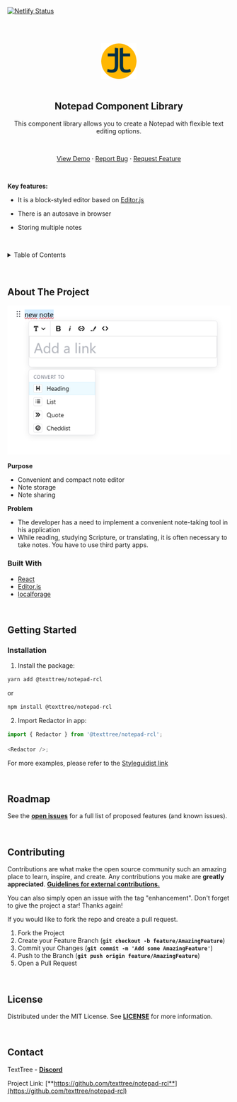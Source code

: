 [![Netlify Status](https://api.netlify.com/api/v1/badges/d3ee2f25-c988-459b-aca3-e191544512c9/deploy-status)](https://app.netlify.com/sites/notepad-rcl/deploys)

<br/>
<br/>
<br/>
<div align="center">
  <a href="https://github.com/texttree/template-rcl">
    <img src="images/logo.png" alt="Logo" width="80" height="80">
  </a>
<br/>
<br/>

<h2>Notepad Component Library</h2>

  <p>
    This component library allows you to create a Notepad with flexible text editing options.</p>

  <br/>

<a href="https://notepad-rcl.netlify.app/">View Demo</a>
·
<a href="https://github.com/texttree/notepad-rcl/issues">Report Bug</a>
·
<a href="https://github.com/texttree/notepad-rcl/issues">Request Feature</a>

</div>
  <br/>

**Key features:**
<br/>

- It is a block-styled editor based on [Editor.js](https://editorjs.io/)
- There is an autosave in browser
- Storing multiple notes

  <br/>

<details>
  <summary>Table of Contents</summary>
  <ol>
    <li>
      <a href="#about-the-project">About The Project</a>
      <ul>
        <li><a href="#built-with">Built With</a></li>
      </ul>
    </li>
    <li>
      <a href="#getting-started">Getting Started</a>
      <ul>
        <li><a href="#prerequisites">Prerequisites</a></li>
        <li><a href="#installation">Installation</a></li>
      </ul>
    </li>
    <li><a href="#usage">Usage</a></li>
    <li><a href="#roadmap">Roadmap</a></li>
    <li><a href="#contributing">Contributing</a></li>
    <li><a href="#license">License</a></li>
    <li><a href="#contact">Contact</a></li>
    <li><a href="#acknowledgments">Acknowledgments</a></li>
  </ol>
</details>

<br/>
<br/>

## About The Project

<a href="https://github.com/texttree/notepad-rcl">
    <img src="images/editorjs-screenshot.png" >
  </a>

**Purpose**

- Convenient and compact note editor
- Note storage
- Note sharing
  <br/>

**Problem**

- The developer has a need to implement a convenient note-taking tool in his application
- While reading, studying Scripture, or translating, it is often necessary to take notes. You have to use third party apps.
  <br/>

### Built With

- [React](https://reactjs.org/)
- [Editor.js](https://editorjs.io/)
- [localforage](https://localforage.github.io/localForage/)

<br/>

## Getting Started

### Installation

1. Install the package:

```sh
yarn add @texttree/notepad-rcl
```

or

```sh
npm install @texttree/notepad-rcl
```

2. Import Redactor in app:

```js
import { Redactor } from '@texttree/notepad-rcl';

<Redactor />;
```

For more examples, please refer to the [Styleguidist link](https://notepad-rcl.netlify.app/)

<br/>

## Roadmap

See the [**open issues**](https://github.com/texttree/notepad-rcl/issues) for a full list of proposed features (and known issues).

<br/>

## Contributing

Contributions are what make the open source community such an amazing place to learn, inspire, and create. Any contributions you make are **greatly appreciated**. [**Guidelines for external contributions.**](https://forum.door43.org)

You can also simply open an issue with the tag "enhancement".
Don't forget to give the project a star! Thanks again!

If you would like to fork the repo and create a pull request.

1. Fork the Project
2. Create your Feature Branch (**`git checkout -b feature/AmazingFeature`**)
3. Commit your Changes (**`git commit -m 'Add some AmazingFeature'`**)
4. Push to the Branch (**`git push origin feature/AmazingFeature`**)
5. Open a Pull Request

<br/>

## License

Distributed under the MIT License. See [**LICENSE**](license-url) for more information.

<br/>

## Contact

TextTree - [**Discord**](https://discord.com/channels/867746700390563850/894978969613520956)

Project Link: [**https://github.com/texttree/notepad-rcl**](https://github.com/texttree/notepad-rcl)
